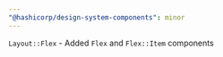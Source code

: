 ```yaml
---
"@hashicorp/design-system-components": minor
---
```


`Layout::Flex` - Added `Flex` and `Flex::Item` components
